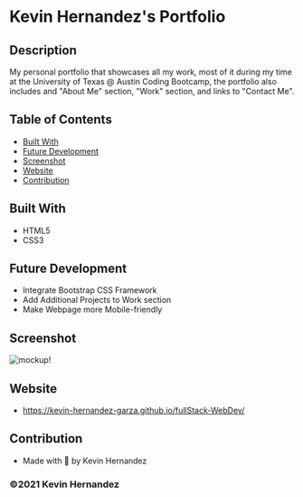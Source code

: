 # Kevin Hernandez's Portfolio

## Description

My personal portfolio that showcases all my work, most of it during my time at the University of Texas @ Austin Coding Bootcamp, the portfolio also includes and "About Me" section, "Work" section, and links to "Contact Me".

## Table of Contents

- [Built With](#built-with)
- [Future Development](#future-development)
- [Screenshot](#screenshot)
- [Website](#website)
- [Contribution](#contribution)

## Built With

- HTML5
- CSS3

## Future Development

- Integrate Bootstrap CSS Framework
- Add Additional Projects to Work section
- Make Webpage more Mobile-friendly

## Screenshot

![mockup!](assets/images/portfolio-mockup.png)

## Website

- https://kevin-hernandez-garza.github.io/fullStack-WebDev/

## Contribution

- Made with 💜 by Kevin Hernandez

### ©️2021 Kevin Hernandez
